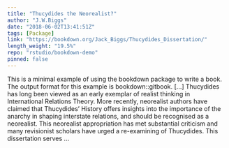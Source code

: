```yaml
---
title: "Thucydides the Neorealist?"
author: "J.W.Biggs"
date: "2018-06-02T13:41:51Z"
tags: [Package]
link: "https://bookdown.org/Jack_Biggs/Thucydides_Dissertation/"
length_weight: "19.5%"
repo: "rstudio/bookdown-demo"
pinned: false
---
```


This is a minimal example of using the bookdown package to write a book. The output format for this example is bookdown::gitbook. [...] Thucydides has long been viewed as an early exemplar of realist thinking in International Relations Theory. More recently, neorealist authors have claimed that Thucydides’ History offers insights into the importance of the anarchy in shaping interstate relations, and should be recognised as a neorealist. This neorealist appropriation has met substantial criticism and many revisionist scholars have urged a re-examining of Thucydides. This dissertation serves ...
